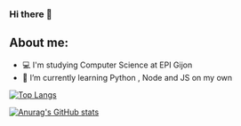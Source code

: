 ### Hi there 👋

<!--
**juan75555/juan75555** is a ✨ _special_ ✨ repository because its `README.md` (this file) appears on your GitHub profile.

Here are some ideas to get you started:

- 🔭 I’m currently working on ...
- 🌱 I’m currently learning ...
- 👯 I’m looking to collaborate on ...
- 🤔 I’m looking for help with ...
- 💬 Ask me about ...
- 📫 How to reach me: ...
- 😄 Pronouns: ...
- ⚡ Fun fact: ...
-->
## About me:
  -  💻 I'm studying Computer Science at EPI Gijon
  -  🎯 I’m currently learning Python , Node and JS on my own


[![Top Langs](https://github-readme-stats.vercel.app/api/top-langs/?username=juan75555&layout=compact&theme=dark)](https://github.com/juan75555/github-readme-stats)



[![Anurag's GitHub stats](https://github-readme-stats.vercel.app/api?username=juan75555)](https://github.com/juan75555/github-readme-stats)
